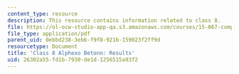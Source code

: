 ```yaml
---
content_type: resource
description: This resource contains information related to class 8.
file: https://ol-ocw-studio-app-qa.s3.amazonaws.com/courses/15-067-competitive-decision-making-and-negotiation-spring-2011/26302a55fd1b7930de1d1256515a93f2_MIT15_067S11_Cl8_Al_B_RE.pdf
file_type: application/pdf
parent_uid: 0ebbd238-3ebb-f9f8-921b-159023f2ff9d
resourcetype: Document
title: 'Class 8 Alphexo Betonn: Results'
uid: 26302a55-fd1b-7930-de1d-1256515a93f2
---
```

